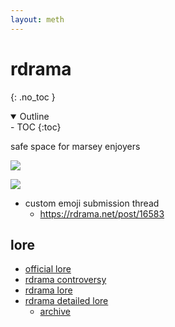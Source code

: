 ```yaml
---
layout: meth
---
```

# rdrama
{: .no_toc }

<details open markdown="block">
  <summary>
    Outline
  </summary>
- TOC
{:toc}
</details>

safe space for marsey enjoyers

![](https://i.imgur.com/qmATSIk_d.webp?maxwidth=9999&fidelity=high)

![](https://i.imgur.com/dOlwOEK.png)


- custom emoji submission thread
	- <https://rdrama.net/post/16583>

## lore
- [official lore](https://reddit.com/r/Drama/comments/dxwr34)
- [rdrama controversy](https://www.reddit.com/r/OutOfTheLoop/comments/tydvgz/whats_going_on_with_rplace_reddits_mod_team_and/i3stccs)
- [rdrama lore](https://www.reddit.com/r/SubredditDrama/comments/i4f48j)
- [rdrama detailed lore](https://kiwifarms.net/threads/rdrama-net.104983/)
	- [archive](https://archive.ph/aSQ1j)

